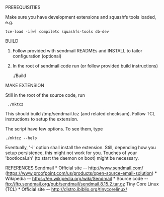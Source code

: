 PREREQUISITIES

  Make sure you have development extensions and squashfs tools loaded, e.g.

    tce-load -i[w] compiletc squashfs-tools db-dev


BUILD

  1. Follow provided with sendmail READMEs and INSTALL to tailor
     configuration (optional)

  2. In the root of sendmail code run (or follow provided build instructions)

       ./Build


MAKE EXTENSION

  Still in the root of the source code, run

     ./mktcz

  This should build /tmp/sendmail.tcz (and related checksum).
  Follow TCL instructions to setup the extension.

  The script have few options. To see them, type

    ./mktcz --help

  Eventually, '-i' option shall install the extension.
  Still, depending how you setup persistence, this might not
  work for you. Touches of your 'bootlocal.sh' (to start the
  daemon on boot) might be necessary.


REFERENCES
  Sendmail
    * Official site -- http://www.sendmail.com/ (https://www.proofpoint.com/us/products/open-source-email-solution)
    * Wikipedia -- https://en.wikipedia.org/wiki/Sendmail
    * Source code -- ftp://ftp.sendmail.org/pub/sendmail/sendmail.8.15.2.tar.gz
  Tiny Core Linux (TCL)
    * Official site -- http://distro.ibiblio.org/tinycorelinux/
